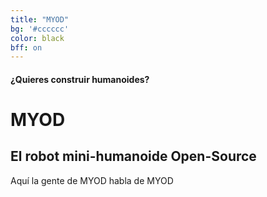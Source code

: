 ```yaml
---
title: "MYOD"
bg: '#cccccc'
color: black
bff: on
---
```


#### ¿Quieres construir humanoides?

# MYOD

## El robot mini-humanoide Open-Source

Aquí la gente de MYOD habla de MYOD

